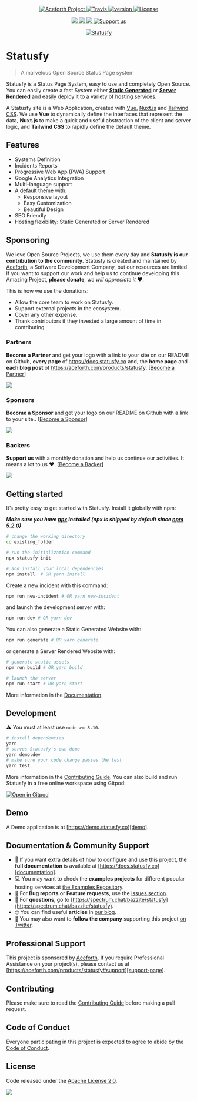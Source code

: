 <p align="center">
  <a href="https://aceforth.com/blog/introducing-statusfy-marvelous-open-source-status-page-system?utm_source=npm&utm_medium=readme&utm_campaign=statusfy" rel="nofollow">
    <img src="https://img.shields.io/badge/Aceforth-project-blue.svg" alt="Aceforth Project">
  </a>
  <a href="https://travis-ci.org/aceforth/statusfy" rel="nofollow">
    <img src="https://img.shields.io/travis/aceforth/statusfy.svg" alt="Travis">
  </a>
  <a href="https://www.npmjs.com/package/statusfy" rel="nofollow">
    <img src="https://img.shields.io/npm/v/statusfy.svg" alt="version">
  </a>
  <a href="https://github.com/aceforth/statusfy/blob/develop/LICENSE" rel="nofollow">
    <img src="https://img.shields.io/github/license/aceforth/statusfy.svg" alt="License">
  </a>
</p>

<p align="center">
  <a href="#partners" alt="Partner on Open Collective">
    <img src="https://opencollective.com/statusfy/tiers/partners/badge.svg" />
  </a>
  <a href="#sponsors" alt="Sponsors on Open Collective">
    <img src="https://opencollective.com/statusfy/tiers/sponsors/badge.svg" />
  </a>
  <a href="#backers" alt="Backers on Open Collective">
    <img src="https://opencollective.com/statusfy/tiers/backers/badge.svg" />
  </a>
  <a href="https://opencollective.com/statusfy">
    <img src="https://img.shields.io/badge/Support%20us-Open%20Collective-0366d6.svg" alt="Support us">
  </a>
</p>


<p align="center">
  <a href="https://aceforth.com/products/statusfy?utm_source=npm&utm_medium=readme&utm_campaign=statusfy" target="_blank">
    <img src="https://raw.githubusercontent.com/aceforth/statusfy/develop/packages/docs/src/.vuepress/public/assets/img/statusfy-home-en.png" alt="Statusfy" />
  </a>
</p>

# Statusfy

> A marvelous Open Source Status Page system

Statusfy is a Status Page System, easy to use and completely Open Source. You can easily create a fast System either [**Static Generated**](https://docs.statusfy.co/guide/architecture.html#static-generated) or [**Server Rendered**](https://docs.statusfy.co/guide/architecture.html#server-rendered) and easily deploy it to a variety of [hosting services](https://docs.statusfy.co/guide/deploy.html).

A Statusfy site is a Web Application, created with [Vue][vue], [Nuxt.js][nuxt] and [Tailwind CSS][tailwindcss]. We use **Vue** to dynamically define the interfaces that represent the data, **Nuxt.js** to make a quick and useful abstraction of the client and server logic, and **Tailwind CSS** to rapidly define the default theme.


## Features

- Systems Definition
- Incidents Reports
- Progressive Web App (PWA) Support
- Google Analytics Integration
- Multi-language support
- A default theme with:
  - Responsive layout
  - Easy Customization
  - Beautiful Design 
- SEO Friendly
- Hosting flexibility: Static Generated or Server Rendered

## Sponsoring

We love Open Source Projects, we use them every day and **Statusfy is our contribution to the community**. Statusfy is created and maintained by [Aceforth][aceforth-website], a Software Development Company, but our resources are limited. If you want to support our work and help us to continue developing this Amazing Project, **please donate**, *we will appreciate it* ❤️.

This is how we use the donations:

- Allow the core team to work on Statusfy.
- Support external projects in the ecosystem.
- Cover any other expense.
- Thank contributors if they invested a large amount of time in contributing.

### Partners

**Become a Partner** and get your logo with a link to your site on our README on Github, **every page** of https://docs.statusfy.co and, the **home page** and **each blog post** of https://aceforth.com/products/statusfy. [[Become a Partner][opencollective-contribute]]

<a href="https://opencollective.com/statusfy#contributors">
  <img src="https://opencollective.com/statusfy/tiers/partners.svg?avatarHeight=96&width=890&button=false" />
</a>

### Sponsors

**Become a Sponsor** and get your logo on our README on Github with a link to your site.. [[Become a Sponsor][opencollective-contribute]]

<a href="https://opencollective.com/statusfy#contributors"><img src="https://opencollective.com/statusfy/tiers/sponsors.svg?avatarHeight=74&width=890&button=false" /></a>

### Backers

**Support us** with a monthly donation and help us continue our activities. It means a lot to us ❤️. [[Become a Backer][opencollective-contribute]]

<a href="https://opencollective.com/statusfy#contributors">
  <img src="https://opencollective.com/statusfy/tiers/backers.svg?width=890&button=false" />
</a>

## Getting started

It’s pretty easy to get started with Statusfy. Install it globally with npm:

***Make sure you have [npx][npx] installed (npx is shipped by default since [npm][npm] 5.2.0)***

``` bash
# change the working directory
cd existing_folder

# run the initialization command
npx statusfy init

# and install your local dependencies
npm install  # OR yarn install
```

Create a new incident with this command:

``` bash
npm run new-incident # OR yarn new-incident
```

and launch the development server with:

``` bash
npm run dev # OR yarn dev
```

You can also generate a Static Generated Website with:

``` bash
npm run generate # OR yarn generate
```

or generate a Server Rendered Website with:

``` bash
# generate static assets
npm run build # OR yarn build

# launch the server
npm run start # OR yarn start
```

More information in the [Documentation][documentation].

## Development

:warning: You must at least use `node >= 8.10`.

``` bash
# install dependencies
yarn
# serves Statusfy's own demo
yarn demo:dev 
# make sure your code change passes the test
yarn test
```

More information in the [Contributing Guide][contributing].
You can also build and run Statusfy in a free online workspace using Gitpod:

[![Open in Gitpod](https://gitpod.io/button/open-in-gitpod.svg)](https://gitpod.io/#github.com/aceforth/statusfy)

## Demo

A Demo application is at [https://demo.statusfy.co][demo].

## Documentation & Community Support

- 📄 If you want extra details of how to configure and use this project, the **full documentation** is available at [https://docs.statusfy.co][documentation].
- 💻 You may want to check the **examples projects** for different popular hosting services at [the Examples Repository][examples].
- 🐞 For **Bug reports** or **Feature requests**, use the [Issues section][issues].
- 💬 For **questions**, go to [https://spectrum.chat/bazzite/statusfy](https://spectrum.chat/bazzite/statusfy).
- 🤓 You can find useful **articles** in [our blog][statusfy-blog].
- 🚀 You may also want to **follow the company** supporting this project [on Twitter][twitter].

## Professional Support

This project is sponsored by [Aceforth][aceforth-website]. If you require Professional Assistance on your project(s), please contact us at [https://aceforth.com/products/statusfy#support][support-page].

## Contributing

Please make sure to read the [Contributing Guide][contributing] before making a pull request.

## Code of Conduct

Everyone participating in this project is expected to agree to abide by the [Code of Conduct][code-of-conduct].

## License

Code released under the [Apache License 2.0][license-page].

![](https://ga-beacon.appspot.com/UA-65885578-17/aceforth/statusfy/npm?pixel)

[examples]: https://github.com/aceforth/statusfy/tree/develop/examples
[demo]: https://demo.statusfy.co?utm_source=npm&utm_medium=readme&utm_campaign=statusfy
[documentation]: https://docs.statusfy.co?utm_source=npm&utm_medium=readme&utm_campaign=statusfy
[contributing]: https://github.com/aceforth/statusfy/blob/develop/CONTRIBUTING.md
[code-of-conduct]: https://aceforth.com/open-source/code-of-conduct?utm_source=npm&utm_medium=readme&utm_campaign=statusfy
[issues]: https://github.com/aceforth/statusfy/issues
[twitter]: https://twitter.com/AceforthHQ
[aceforth-website]: https://aceforth.com?utm_source=npm&utm_medium=readme&utm_campaign=statusfy
[support-page]: https://aceforth.com/products/statusfy#support?utm_source=npm&utm_medium=readme&utm_campaign=statusfy
[statusfy-blog]: https://aceforth.com/products/statusfy/blog?utm_source=npm&utm_medium=readme&utm_campaign=statusfy
[license-page]: https://github.com/aceforth/statusfy/blob/develop/LICENSE
[vue]: http://vuejs.org/
[nuxt]: https://nuxtjs.org/
[tailwindcss]: https://tailwindcss.com/
[npx]: https://www.npmjs.com/package/npx
[npm]: https://www.npmjs.com/get-npm
[opencollective-contribute]: https://opencollective.com/statusfy#section-contribute
